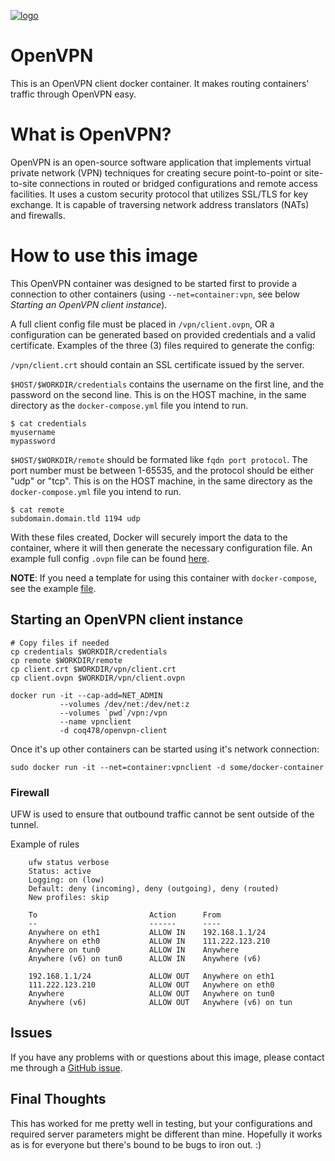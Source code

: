 [![logo](https://raw.githubusercontent.com/coq478/openvpn-client/master/logo.png)](https://openvpn.net/)

# OpenVPN

This is an OpenVPN client docker container. It makes routing containers'
traffic through OpenVPN easy.

# What is OpenVPN?

OpenVPN is an open-source software application that implements virtual private
network (VPN) techniques for creating secure point-to-point or site-to-site
connections in routed or bridged configurations and remote access facilities.
It uses a custom security protocol that utilizes SSL/TLS for key exchange. It is
capable of traversing network address translators (NATs) and firewalls.

# How to use this image

This OpenVPN container was designed to be started first to provide a connection
to other containers (using `--net=container:vpn`, see below *Starting an OpenVPN
client instance*).

A full client config file must be placed in `/vpn/client.ovpn`, OR a configuration
can be generated based on provided credentials and a valid certificate. Examples of the three (3)
files required to generate the config:

`/vpn/client.crt` should contain an SSL certificate issued by the server.

`$HOST/$WORKDIR/credentials` contains the username on the first line, and the password on the second line.
This is on the HOST machine, in the same directory as the `docker-compose.yml` file you intend to run.

    $ cat credentials
    myusername
    mypassword

`$HOST/$WORKDIR/remote` should be formated like `fqdn port protocol`. The port number must be between
1-65535, and the protocol should be either "udp" or "tcp".
This is on the HOST machine, in the same directory as the `docker-compose.yml` file you intend to run.

    $ cat remote
    subdomain.domain.tld 1194 udp

With these files created, Docker will securely import the data to the container, where
it will then generate the necessary configuration file. An example full config `.ovpn` file
can be found [here](https://github.com/coq478/openvpn-client/raw/master/vpn/example.ovpn).

**NOTE**: If you need a template for using this container with
`docker-compose`, see the example
[file](https://github.com/coq478/openvpn-client/raw/master/docker-compose.yml).

## Starting an OpenVPN client instance

    # Copy files if needed
    cp credentials $WORKDIR/credentials
    cp remote $WORKDIR/remote
    cp client.crt $WORKDIR/vpn/client.crt
    cp client.ovpn $WORKDIR/vpn/client.ovpn

    docker run -it --cap-add=NET_ADMIN
               --volumes /dev/net:/dev/net:z 
               --volumes `pwd`/vpn:/vpn 
               --name vpnclient 
               -d coq478/openvpn-client

Once it's up other containers can be started using it's network connection:

    sudo docker run -it --net=container:vpnclient -d some/docker-container

### Firewall

UFW is used to ensure that outbound traffic cannot be sent outside of the tunnel.

Example of rules

        ufw status verbose
        Status: active
        Logging: on (low)
        Default: deny (incoming), deny (outgoing), deny (routed)
        New profiles: skip

        To                         Action      From
        --                         ------      ----
        Anywhere on eth1           ALLOW IN    192.168.1.1/24
        Anywhere on eth0           ALLOW IN    111.222.123.210
        Anywhere on tun0           ALLOW IN    Anywhere
        Anywhere (v6) on tun0      ALLOW IN    Anywhere (v6)

        192.168.1.1/24             ALLOW OUT   Anywhere on eth1
        111.222.123.210            ALLOW OUT   Anywhere on eth0
        Anywhere                   ALLOW OUT   Anywhere on tun0
        Anywhere (v6)              ALLOW OUT   Anywhere (v6) on tun

## Issues

If you have any problems with or questions about this image, please contact me
through a [GitHub issue](https://github.com/coq478/openvpn-client/issues).

## Final Thoughts

This has worked for me pretty well in testing, but your configurations and required server parameters might be different than mine. Hopefully it works as is for everyone but there's bound to be bugs to iron out. :)
